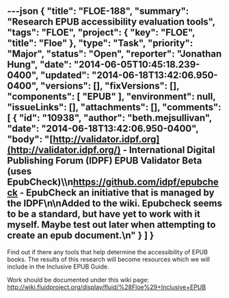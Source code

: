 ---json
{
  "title": "FLOE-188",
  "summary": "Research EPUB accessibility evaluation tools",
  "tags": "FLOE",
  "project": {
    "key": "FLOE",
    "title": "Floe"
  },
  "type": "Task",
  "priority": "Major",
  "status": "Open",
  "reporter": "Jonathan Hung",
  "date": "2014-06-05T10:45:18.239-0400",
  "updated": "2014-06-18T13:42:06.950-0400",
  "versions": [],
  "fixVersions": [],
  "components": [
    "EPUB"
  ],
  "environment": null,
  "issueLinks": [],
  "attachments": [],
  "comments": [
    {
      "id": "10938",
      "author": "beth.mejsullivan",
      "date": "2014-06-18T13:42:06.950-0400",
      "body": "[http://validator.idpf.org](http://validator.idpf.org/) - International Digital Publishing Forum (IDPF) EPUB Validator Beta (uses EpubCheck)\\\n<https://github.com/idpf/epubcheck> - EpubCheck an initiative that is managed by the IDPF\n\nAdded to the wiki. Epubcheck seems to be a standard, but have yet to work with it myself. Maybe test out later when attempting to create an epub document.\n"
    }
  ]
}
---
Find out if there any tools that help determine the accessibility of EPUB books. The results of this research will become resources which we will include in the Inclusive EPUB Guide.

Work should be documented under this wiki page: <http://wiki.fluidproject.org/display/fluid/%28Floe%29+Inclusive+EPUB>

        